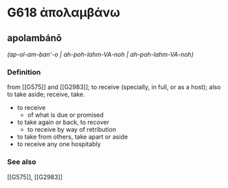 # G618 ἀπολαμβάνω

## apolambánō

_(ap-ol-am-ban'-o | ah-poh-lahm-VA-noh | ah-poh-lahm-VA-noh)_

### Definition

from [[G575]] and [[G2983]]; to receive (specially, in full, or as a host); also to take aside; receive, take.

- to receive
  - of what is due or promised
- to take again or back, to recover
  - to receive by way of retribution
- to take from others, take apart or aside
- to receive any one hospitably

### See also

[[G575]], [[G2983]]

